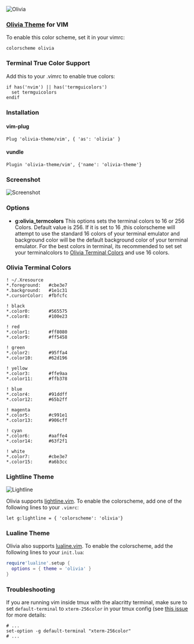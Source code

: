 ![Olivia](https://olivia-theme.github.io/images/logo.png)

### [Olivia Theme](https://olivia-theme.github.io/) for VIM

To enable this color scheme, set it in your vimrc:
```
colorscheme olivia
```

### Terminal True Color Support ###
  Add this to your .vimrc to enable true colors:
```
if has('nvim') || has('termguicolors')
  set termguicolors
endif
```

### Installation

#### vim-plug ###
```
Plug 'olivia-theme/vim', { 'as': 'olivia' }
```
#### vundle ###
```
Plugin 'olivia-theme/vim', {'name': 'olivia-theme'}
```

### Screenshot ###

![Screenshot](https://olivia-theme.github.io/images/screenshots/vim.png)

### Options ###
  * **g:olivia_termcolors**
    This options sets the terminal colors to 16 or 256 Colors. Default value is 256.
    If it is set to 16 ,this colorscheme will attempt to use the standard 16 colors of your terminal emulator and background color will be the default background color of your terminal emulator.
    For the best colors in terminal, its recommended to set set your terminalcolors to [Olivia Terminal Colors](#olivia-terminal-colors) and use 16 colors.


### Olivia Terminal Colors ###
```
! ~/.Xresource
*.foreground:   #cbe3e7
*.background:   #1e1c31
*.cursorColor:  #fbfcfc

! black
*.color0:       #565575
*.color8:       #100e23

! red
*.color1:       #ff8080
*.color9:       #ff5458

! green
*.color2:       #95ffa4
*.color10:      #62d196

! yellow
*.color3:       #ffe9aa
*.color11:      #ffb378

! blue
*.color4:       #91ddff
*.color12:      #65b2ff

! magenta
*.color5:       #c991e1
*.color13:      #906cff

! cyan
*.color6:       #aaffe4
*.color14:      #63f2f1

! white
*.color7:       #cbe3e7
*.color15:      #a6b3cc
```

### Lightline Theme ###

![Lightline](https://olivia-theme.github.io/images/screenshots/vim-lightline.png)

Olivia supports [lightline.vim](https://github.com/itchyny/lightline.vim). To enable the colorscheme,
add one of the following lines to your `.vimrc`:

``` viml
let g:lightline = { 'colorscheme': 'olivia'}
```

### Lualine Theme ###

Olivia also supports [lualine.vim](https://github.com/nvim-lualine/lualine.nvim). To enable the colorscheme,
add the following lines to your `init.lua`:

```lua
require'lualine'.setup {
  options = { theme = 'olivia' }
}
```

### Troubleshooting ###
 If you are running vim inside tmux with the alacritty terminal, make sure to set `default-terminal` to `xterm-256color` in your tmux config (see [this issue](https://github.com/olivia-theme/vim/issues/18) for more details:
 
```text
# ... 
set-option -g default-terminal "xterm-256color"
# ...
```
